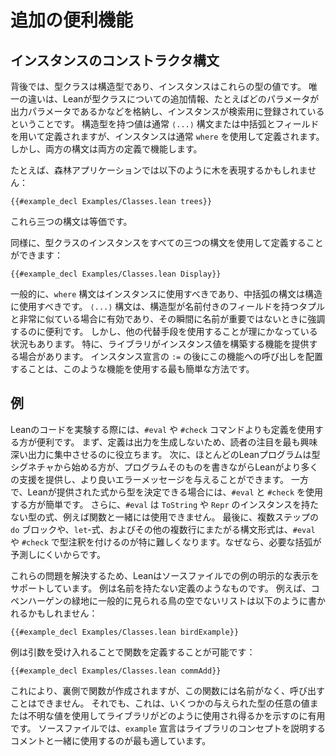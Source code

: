# 追加の便利機能

## インスタンスのコンストラクタ構文

背後では、型クラスは構造型であり、インスタンスはこれらの型の値です。
唯一の違いは、Leanが型クラスについての追加情報、たとえばどのパラメータが出力パラメータであるかなどを格納し、インスタンスが検索用に登録されているということです。
構造型を持つ値は通常 `⟨...⟩` 構文または中括弧とフィールドを用いて定義されますが、インスタンスは通常 `where` を使用して定義されます。しかし、両方の構文は両方の定義で機能します。

たとえば、森林アプリケーションでは以下のように木を表現するかもしれません：
```lean
{{#example_decl Examples/Classes.lean trees}}
```
これら三つの構文は等価です。

同様に、型クラスのインスタンスをすべての三つの構文を使用して定義することができます：
```lean
{{#example_decl Examples/Classes.lean Display}}
```

一般的に、`where` 構文はインスタンスに使用すべきであり、中括弧の構文は構造に使用すべきです。
`⟨...⟩` 構文は、構造型が名前付きのフィールドを持つタプルと非常に似ている場合に有効であり、その瞬間に名前が重要ではないときに強調するのに便利です。
しかし、他の代替手段を使用することが理にかなっている状況もあります。
特に、ライブラリがインスタンス値を構築する機能を提供する場合があります。
インスタンス宣言の `:=` の後にこの機能への呼び出しを配置することは、このような機能を使用する最も簡単な方法です。

## 例

Leanのコードを実験する際には、`#eval` や `#check` コマンドよりも定義を使用する方が便利です。
まず、定義は出力を生成しないため、読者の注目を最も興味深い出力に集中させるのに役立ちます。
次に、ほとんどのLeanプログラムは型シグネチャから始める方が、プログラムそのものを書きながらLeanがより多くの支援を提供し、より良いエラーメッセージを与えることができます。
一方で、Leanが提供された式から型を決定できる場合には、`#eval` と `#check` を使用する方が簡単です。
さらに、`#eval` は `ToString` や `Repr` のインスタンスを持たない型の式、例えば関数と一緒には使用できません。
最後に、複数ステップの `do` ブロックや、`let`-式、およびその他の複数行にまたがる構文形式は、`#eval` や `#check` で型注釈を付けるのが特に難しくなります。なぜなら、必要な括弧が予測しにくいからです。

これらの問題を解決するため、Leanはソースファイルでの例の明示的な表示をサポートしています。
例は名前を持たない定義のようなものです。
例えば、コペンハーゲンの緑地に一般的に見られる鳥の空でないリストは以下のように書かれるかもしれません：
```lean
{{#example_decl Examples/Classes.lean birdExample}}
```

例は引数を受け入れることで関数を定義することが可能です：
```lean
{{#example_decl Examples/Classes.lean commAdd}}
```
これにより、裏側で関数が作成されますが、この関数には名前がなく、呼び出すことはできません。
それでも、これは、いくつかの与えられた型の任意の値または不明な値を使用してライブラリがどのように使用され得るかを示すのに有用です。
ソースファイルでは、`example` 宣言はライブラリのコンセプトを説明するコメントと一緒に使用するのが最も適しています。